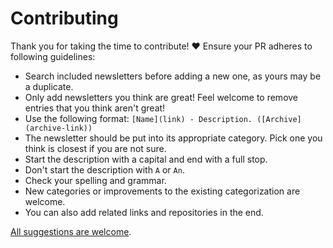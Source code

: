 # Contributing

Thank you for taking the time to contribute! ♥️ Ensure your PR adheres to following guidelines:

- Search included newsletters before adding a new one, as yours may be a duplicate.
- Only add newsletters you think are great! Feel welcome to remove entries that you think aren't great!
- Use the following format: `[Name](link) - Description. ([Archive](archive-link))`
- The newsletter should be put into its appropriate category. Pick one you think is closest if you are not sure.
- Start the description with a capital and end with a full stop.
- Don't start the description with `A` or `An`.
- Check your spelling and grammar.
- New categories or improvements to the existing categorization are welcome.
- You can also add related links and repositories in the end.

[All suggestions are welcome](../../edit/master/readme.md).
